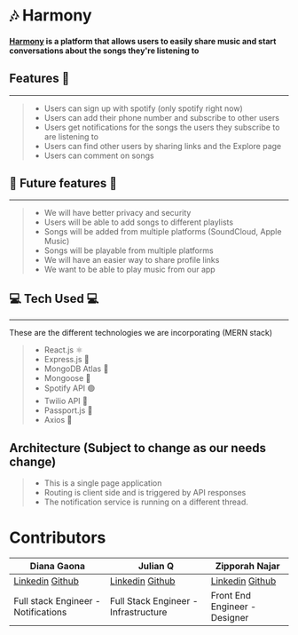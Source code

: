 #  🎶 Harmony


#### [Harmony](spotifytwilio.herokuapp.com) is a platform that allows users to easily share music and start conversations about the songs they're listening to 

## Features 👀

--- 
> - Users can sign up with spotify (only spotify right now)
> - Users can add their phone number and subscribe to other users 
> - Users get notifications for the songs the users they subscribe to are listening to
> - Users can find other users by sharing links and the Explore page
> - Users can comment on songs 

## 🔮 Future features 🔮
---
> - We will have better privacy and security 
> - Users will be able to add songs to different playlists
> - Songs will be added from multiple platforms (SoundCloud, Apple Music) 
> - Songs will be playable from multiple platforms 
> - We will have an easier way to share profile links 
> - We want to be able to play music from our app 


##  💻 Tech Used 💻

---
 These are the different technologies we are incorporating (MERN stack)

> - React.js ⚛  
> - Express.js 🚄 
> - MongoDB Atlas 💪
> - Mongoose 🐀
> - Spotify API 🟢
> - Twilio API 📲
> - Passport.js 📘
> - Axios 🥅

## Architecture (Subject to change as our needs change)

> - This is a single page application
> - Routing is client side and is triggered by API responses 
> - The notification service is running on a different thread. 

# Contributors


| Diana Gaona                                                                                 | Julian Q                                                                                           | Zipporah Najar                                                                                          |
| ------------------------------------------------------------------------------------------- | -------------------------------------------------------------------------------------------------- | ------------------------------------------------------------------------------------------------------- |
| [Linkedin](https://www.linkedin.com/in/dianacgaona/) [Github](https://github.com/dianacg93) | [Linkedin](https://www.linkedin.com/in/julian-q-379184ba/) [Github](https://github.com/HaxagonusD) | [Linkedin](https://www.linkedin.com/in/zipporah-najar-94bb9b140/) [Github](https://github.com/zeita101) |
| Full stack Engineer - Notifications                                                         | Full Stack Engineer - Infrastructure                                                               | Front End Engineer - Designer                                                                           |
